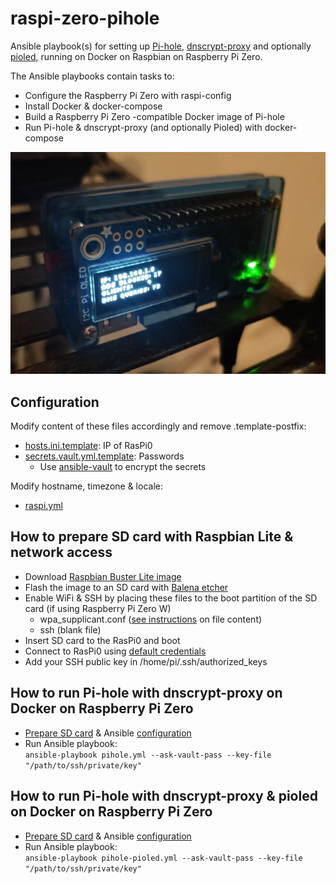 # raspi-zero-pihole
Ansible playbook(s) for setting up [Pi-hole](https://github.com/pi-hole/pi-hole), [dnscrypt-proxy](https://github.com/DNSCrypt/dnscrypt-proxy) and optionally [pioled](https://www.adafruit.com/product/3527), running on Docker on Raspbian on Raspberry Pi Zero.

The Ansible playbooks contain tasks to:
* Configure the Raspberry Pi Zero with raspi-config
* Install Docker & docker-compose
* Build a Raspberry Pi Zero -compatible Docker image of Pi-hole
* Run Pi-hole & dnscrypt-proxy (and optionally Pioled) with docker-compose

![](./doc/pihole.png)

## Configuration
Modify content of these files accordingly and remove .template-postfix:
* [hosts.ini.template](hosts.ini.template): IP of RasPi0
* [secrets.vault.yml.template](group_vars/secrets.vault.yml.template): Passwords
  * Use [ansible-vault](https://docs.ansible.com/ansible/latest/user_guide/vault.html#encrypting-unencrypted-files) to encrypt the secrets

Modify hostname, timezone & locale:
* [raspi.yml](group_vars/raspi.yml)

## How to prepare SD card with Raspbian Lite & network access
* Download [Raspbian Buster Lite image](https://downloads.raspberrypi.org/raspbian_lite_latest)
* Flash the image to an SD card with [Balena etcher](https://www.balena.io/etcher/)
* Enable WiFi & SSH by placing these files to the boot partition of the SD card (if using Raspberry Pi Zero W)
  * wpa_supplicant.conf ([see instructions](https://www.raspberrypi-spy.co.uk/2017/04/manually-setting-up-pi-wifi-using-wpa_supplicant-conf/) on file content)
  * ssh (blank file)
* Insert SD card to the RasPi0 and boot
* Connect to RasPi0 using [default credentials](https://www.raspberrypi.org/documentation/linux/usage/users.md)
* Add your SSH public key in /home/pi/.ssh/authorized_keys

## How to run Pi-hole with dnscrypt-proxy on Docker on Raspberry Pi Zero
* [Prepare SD card](#how-to-prepare-sd-card-with-raspbian-lite--network-access) & Ansible [configuration](#configuration)
* Run Ansible playbook:<br/>
    `ansible-playbook pihole.yml --ask-vault-pass --key-file "/path/to/ssh/private/key"`

## How to run Pi-hole with dnscrypt-proxy & pioled on Docker on Raspberry Pi Zero
* [Prepare SD card](#how-to-prepare-sd-card-with-raspbian-lite--network-access) & Ansible [configuration](#configuration)
* Run Ansible playbook:<br/>
    `ansible-playbook pihole-pioled.yml --ask-vault-pass --key-file "/path/to/ssh/private/key"`
